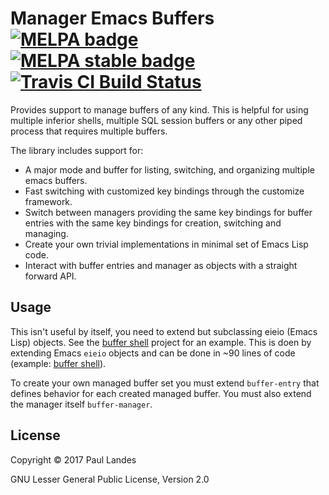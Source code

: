 # Manager Emacs Buffers [![MELPA badge][melpa-badge]][melpa-link] [![MELPA stable badge][melpa-stable-badge]][melpa-stable-link] [![Travis CI Build Status][travis-badge]][travis-link]

  [melpa-link]: https://melpa.org/#/buffer-manage
  [melpa-stable-link]: https://stable.melpa.org/#/buffer-manage
  [melpa-badge]: https://melpa.org/packages/buffer-manage-badge.svg
  [melpa-stable-badge]: https://stable.melpa.org/packages/buffer-manage-badge.svg
  [travis-link]: https://travis-ci.org/plandes/buffer-manage
  [travis-badge]: https://travis-ci.org/plandes/buffer-manage.svg?branch=master

Provides support to manage buffers of any kind.  This is helpful for using
multiple inferior shells, multiple SQL session buffers or any other piped
process that requires multiple buffers.

The library includes support for:
* A major mode and buffer for listing, switching, and organizing multiple emacs
  buffers.
* Fast switching with customized key bindings through the customize framework.
* Switch between managers providing the same key bindings for buffer entries
  with the same key bindings for creation, switching and managing.
* Create your own trivial implementations in minimal set of Emacs Lisp code.
* Interact with buffer entries and manager as objects with a straight forward
  API.


## Usage

This isn't useful by itself, you need to extend but subclassing eieio (Emacs
Lisp) objects.  See the [buffer shell](https://github.com/plandes/bshell)
project for an example.  This is doen by extending Emacs `eieio` objects and
can be done in ~90 lines of code
(example: [buffer shell](https://github.com/plandes/bshell)).

To create your own managed buffer set you must extend `buffer-entry` that
defines behavior for each created managed buffer.  You must also extend the
manager itself `buffer-manager`.


## License

Copyright © 2017 Paul Landes

GNU Lesser General Public License, Version 2.0
